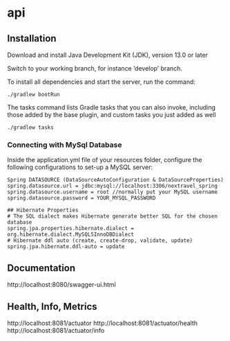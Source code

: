 # api

## Installation
Download and install Java Development Kit (JDK), version 13.0 or later

Switch to your working branch, for instance ‘develop’ branch.

To install all dependencies and start the server, run the command:

`./gradlew bootRun`

The tasks command lists Gradle tasks that you can also invoke, including those added by the base plugin, and custom tasks you just added as well

`./gradlew tasks`

### Connecting with MySql Database
Inside the application.yml file of your resources folder, configure the following configurations to set-up a MySQL server:

``` 
Spring DATASOURCE (DataSourceAutoConfiguration & DataSourceProperties)
spring.datasource.url = jdbc:mysql://localhost:3306/nextravel_spring
spring.datasource.username = root //normally put your MySQL username 
spring.datasource.password = YOUR_MYSQL_PASSWORD

## Hibernate Properties
# The SQL dialect makes Hibernate generate better SQL for the chosen database
spring.jpa.properties.hibernate.dialect = org.hibernate.dialect.MySQL5InnoDBDialect
# Hibernate ddl auto (create, create-drop, validate, update)
spring.jpa.hibernate.ddl-auto = update
```

## Documentation
http://localhost:8080/swagger-ui.html

## Health, Info, Metrics
http://localhost:8081/actuator
http://localhost:8081/actuator/health
http://localhost:8081/actuator/info
